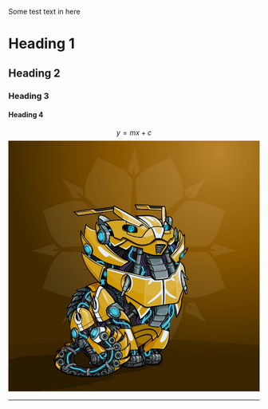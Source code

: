 Some test text in here

# Heading 1
## Heading 2
### Heading 3
#### Heading 4

$$y = mx + c$$
![](RobotALF.jpg)

____
